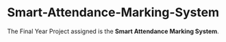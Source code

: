 # Smart-Attendance-Marking-System

The Final Year Project assigned is the **Smart Attendance Marking System**.
